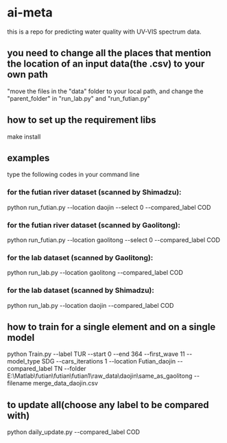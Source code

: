 # ai-meta
this is a repo for predicting water quality with UV-VIS spectrum data.

## you need to change all the places that mention the location of an input data(the .csv) to your own path
"move the files in the "data" folder to your local path, and change the "parent_folder" in "run_lab.py" and "run_futian.py"
## how to set up the requirement libs
make install

## examples
type the following codes in your command line

### for the futian river dataset (scanned by Shimadzu):
python run_futian.py --location daojin --select 0 --compared_label COD

### for the futian river dataset (scanned by Gaolitong):
python run_futian.py --location gaolitong --select 0 --compared_label COD

### for the lab dataset (scanned by Gaolitong):
python run_lab.py --location gaolitong --compared_label COD

### for the lab dataset (scanned by Shimadzu):
python run_lab.py --location daojin --compared_label COD

## how to train for a single element and on a single model
python Train.py --label TUR --start 0 --end 364 --first_wave 11 --model_type SDG --cars_iterations 1 --location Futian_daojin --compared_label TN --folder E:\Matlab\futian\futian\futian1\raw_data\daojin\same_as_gaolitong --filename merge_data_daojin.csv

## to update all(choose any label to be compared with)
python daily_update.py --compared_label COD


